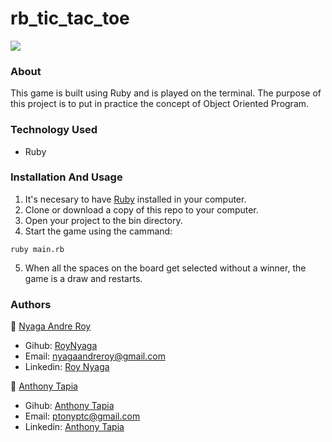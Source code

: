 # rb_tic_tac_toe

<img src="https://res.cloudinary.com/it-s-tech/image/upload/v1585171957/Screenshot_from_2020-03-25_22-30-40_ge0rbz.png">

### About
This game is built using Ruby and is played on the terminal. The purpose of this project is to put in practice the concept of Object Oriented Program. 

### Technology Used
* Ruby

### Installation And Usage

1. It's necesary to have [Ruby](https://www.ruby-lang.org/en/) installed in your computer. 
2. Clone or download a copy of this repo to your computer.
3. Open your project to the bin directory.
4. Start the game using the cammand: 
 ```
 ruby main.rb
 ```
 5. When all the spaces on the board get selected without a winner, the game is a draw and restarts.

### Authors
:bust_in_silhouette: [Nyaga Andre Roy](https://github.com/RoyNyaga)
* Gihub: [RoyNyaga](https://github.com/RoyNyaga)
* Email: [nyagaandreroy@gmail.com](mailto:nyagaandreroy@gmail.com)
* Linkedin: [Roy Nyaga](https://www.linkedin.com/in/roy-nyaga-andre/)

:bust_in_silhouette: [Anthony Tapia](https://github.com/AnthonyTC89)
* Gihub: [Anthony Tapia](https://github.com/AnthonyTC89)
* Email: [ptonyptc@gmail.com](mailto:ptonyptc@gmail.com)
* Linkedin: [Anthony Tapia](https://www.linkedin.com/in/anthony-tapia-cossio/)
